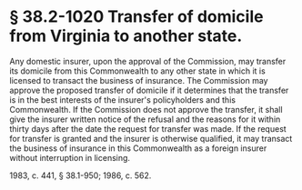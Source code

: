 # § 38.2-1020 Transfer of domicile from Virginia to another state.

<p>Any domestic insurer, upon the approval of the Commission, may transfer its domicile from this Commonwealth to any other state in which it is licensed to transact the business of insurance. The Commission may approve the proposed transfer of domicile if it determines that the transfer is in the best interests of the insurer's policyholders and this Commonwealth. If the Commission does not approve the transfer, it shall give the insurer written notice of the refusal and the reasons for it within thirty days after the date the request for transfer was made. If the request for transfer is granted and the insurer is otherwise qualified, it may transact the business of insurance in this Commonwealth as a foreign insurer without interruption in licensing.</p><p>1983, c. 441, § 38.1-950; 1986, c. 562.</p>
